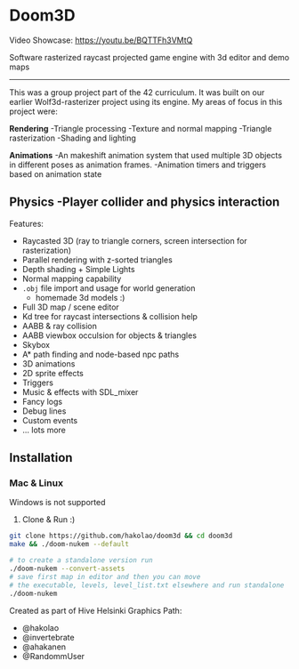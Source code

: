 # Doom3D

Video Showcase: https://youtu.be/BQTTFh3VMtQ

Software rasterized raycast projected game engine with 3d editor and demo maps

----------------------------------------
This was a group project part of the 42 curriculum. It was built on our earlier Wolf3d-rasterizer project using its engine. 
My areas of focus in this project were:

**Rendering**
-Triangle processing
-Texture and normal mapping
-Triangle rasterization
-Shading and lighting

**Animations**
-An makeshift animation system that used multiple 3D objects in different poses as animation frames.
-Animation timers and triggers based on animation state

**Physics**
-Player collider and physics interaction
----------------------------------------

Features:
- Raycasted 3D (ray to triangle corners, screen intersection for rasterization)
- Parallel rendering with z-sorted triangles
- Depth shading + Simple Lights
- Normal mapping capability
- `.obj` file import and usage for world generation
  - homemade 3d models :)
- Full 3D map / scene editor
- Kd tree for raycast intersections & collision help
- AABB & ray collision
- AABB viewbox occulsion for objects & triangles
- Skybox
- A* path finding and node-based npc paths
- 3D animations
- 2D sprite effects
- Triggers
- Music & effects with SDL_mixer
- Fancy logs
- Debug lines
- Custom events
- ... lots more

## Installation

### Mac & Linux

Windows is not supported

1. Clone & Run :)

```sh
git clone https://github.com/hakolao/doom3d && cd doom3d
make && ./doom-nukem --default

# to create a standalone version run
./doom-nukem --convert-assets
# save first map in editor and then you can move
# the executable, levels, level_list.txt elsewhere and run standalone
./doom-nukem
```

Created as part of Hive Helsinki Graphics Path:
- @hakolao
- @invertebrate
- @ahakanen
- @RandommUser
